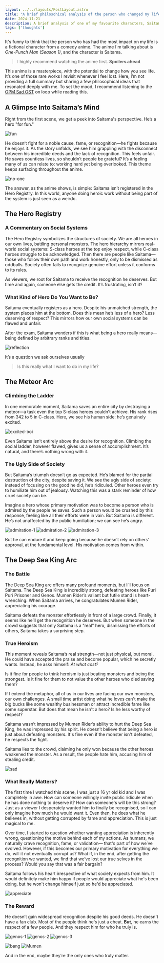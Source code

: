 ```yaml
---
layout: ../../layouts/PostLayout.astro
title: "A brief philosohical analysis of the person who changed my life"
date: 2024-11-21
description: A brief analysis of one of my favourite characters, Saitama!
tags: ['thoughts']
---
```


It's funny to think that the person who has had the most impact on my life is a fictional character from a comedy anime. The anime I'm talking about is *One-Punch Man (Season 1)*, and the character is Saitama.

> I highly recommend watching the anime first. **Spoilers ahead**.

This anime is a masterpiece, with the potential to change how you see life. It’s one of those rare works I revisit whenever I feel lost. Here, I’m not providing a full summary but sharing a few philosophical ideas that resonated deeply with me. To set the mood, I recommend listening to the [OPM Sad OST](https://www.youtube.com/watch?v=-Zm2MnYBXHY) on loop while reading this.

## A Glimpse Into Saitama’s Mind

Right from the first scene, we get a peek into Saitama's perspective. He’s a hero "for fun."

![fun](https://i.postimg.cc/NG1gGBxB/hero-for-fun.png)

He doesn’t fight for a noble cause, fame, or recognition—he fights because he enjoys it. As the story unfolds, we see him grappling with the disconnect between his incredible deeds and the lack of recognition. This feels unfair. He saves countless lives, so shouldn’t people be grateful? It’s a feeling many of us can relate to: working hard yet being overlooked. This theme keeps surfacing throughout the anime.

![no-one](https://i.postimg.cc/DwzFcs3w/no-one.png)

The answer, as the anime shows, is simple: Saitama isn’t registered in the Hero Registry. In this world, anyone doing heroic work without being part of the system is just seen as a weirdo.

## The Hero Registry

### A Commentary on Social Systems

The Hero Registry symbolizes the structures of society. We are all heroes in our own lives, battling personal monsters. The hero hierarchy mirrors real-world social systems: S-class heroes at the top enjoy respect, while C-class heroes struggle to be acknowledged. Then there are people like Saitama—those who follow their own path and work honestly, only to be dismissed as oddballs. Society often fails to recognize genuine effort unless it conforms to its rules.

As viewers, we root for Saitama to receive the recognition he deserves. But time and again, someone else gets the credit. It’s frustrating, isn’t it?

### What Kind of Hero Do You Want to Be?

Saitama eventually registers as a hero. Despite his unmatched strength, the system places him at the bottom. Does this mean he’s less of a hero? Less deserving of respect? This mirrors how our own social systems can be flawed and unfair.

After the exam, Saitama wonders if this is what being a hero really means—being defined by arbitrary ranks and titles.

![reflection](https://i.postimg.cc/FKd4M4Rt/not-the-hero.png)

It’s a question we ask ourselves usually

> Is this really what I want to do in my life?

## The Meteor Arc

### Climbing the Ladder

In one memorable moment, Saitama saves an entire city by destroying a meteor—a task even the top S-class heroes couldn’t achieve. His rank rises from 342 to 5 in C-class. Here, we see his human side: he’s genuinely excited.

![excited-boi](https://i.postimg.cc/d1GK0jr4/sait-excited.png)

Even Saitama isn’t entirely above the desire for recognition. Climbing the social ladder, however flawed, gives us a sense of accomplishment. It’s natural, and there’s nothing wrong with it.

### The Ugly Side of Society

But Saitama’s triumph doesn’t go as expected. He’s blamed for the partial destruction of the city, despite saving it. We see the ugly side of society: instead of focusing on the good he did, he’s ridiculed. Other heroes even try to humiliate him out of jealousy. Watching this was a stark reminder of how cruel society can be.

Imagine a hero whose primary motivation was to become a person who is admired by the people he saves. Such a person would be crushed by this response, feeling like all their efforts were in vain. But Saitama is different. He’s not unaffected by the public humiliation; we can see he’s angry.

![admiration-1](https://i.postimg.cc/wBGBN2tz/admiration-1.png)
![admiration-2](https://i.postimg.cc/Kz38DTLM/admiration-2.png)
![admiration-3](https://i.postimg.cc/QCLx4Mkn/admiration-3.png)

But he can endure it and keep going because he doesn’t rely on others’ approval, at the fundamental level. His motivation comes from within.

## The Deep Sea King Arc

### The Battle

The Deep Sea King arc offers many profound moments, but I’ll focus on Saitama. The Deep Sea King is incredibly strong, defeating heroes like Puri Puri Prisoner and Genos. Mumen Rider’s valiant but futile stand is heart-wrenching. When Saitama arrives, he congratulates Mumen Rider, appreciating his courage.

Saitama defeats the monster effortlessly in front of a large crowd. Finally, it seems like he’ll get the recognition he deserves. But when someone in the crowd suggests that only Saitama is a "real" hero, dismissing the efforts of others, Saitama takes a surprising step.

### True Heroism

This moment reveals Saitama’s real strength—not just physical, but moral. He could have accepted the praise and become popular, which he secretly wants. Instead, he asks himself: *At what cost?*

Is it fine for people to think heroism is just beating monsters and being the strongest. Is it fine for them to not value the other heroes who died saving them?

If I extend the metaphor, all of us in our lives are facing our own monsters, our own challenges. A small time artist doing what he loves can't make the big bucks like some wealthy businessman or attract incredible fame like some superstar. But does that mean he isn't a hero? Is he less worthy of respect?

Saitama wasn’t impressed by Mumen Rider’s ability to hurt the Deep Sea King; he was impressed by his spirit. He doesn’t believe that being a hero is just about defeating monsters. It's fine even if the monster isn't defeated, he respects the fight.

Saitama lies to the crowd, claiming he only won because the other heroes weakened the monster. As a result, the people hate him, accusing him of stealing credit.

![sad](https://i.postimg.cc/kG9PRRy9/sait-right-thing.png)

### What Really Matters?
The first time I watched this scene, I was just a 16 yr old kid and I was completely in awe. How can someone willingly invite public ridicule when he has done nothing to deserve it? How can someone's will be this strong? Just as a viewer I desperately wanted him to finally be recognised, so I can only imagine how much he would want it. Even then, he does what he believes in, without getting corrupted by fame and appreciation. This is just magical to me.

Over time, I started to question whether wanting appreciation is inherently wrong, questioning the motive behind each of my actions. As humans, we naturally crave recognition, fame, or validation— that's part of how we’ve evolved. However, if this becomes our primary motivation for everything we do, will it not eventually corrupt us? What if, in the end, after getting the recognition we wanted, we find that we’ve lost our true selves in the process? Would you say that was a fair bargain?

Saitama follows his heart irrespective of what society expects from him. It would definitely make him happy if people would appreciate what he's been doing, but he won't change himself just so he'd be appreciated.

![appreciate](https://i.postimg.cc/Vkk5K8G9/would-be-nice.png)

### The Reward

He doesn’t gain widespread recognition despite his good deeds. He doesn't have a fan club. Most of the people think he's just a cheat. **But**, he earns the respect of a few people. And they respect him for who he truly is.

![genos-1](https://i.postimg.cc/ZqCbJNwM/genos-thanks-1.png)
![genos-2](https://i.postimg.cc/FK89zKqs/genos-thanks-2.png)
![genos-3](https://i.postimg.cc/zvS5xFfV/genos-thanks-3.png)

![bang](https://i.postimg.cc/DwffYHLF/bang.png)
![Mumen](https://i.postimg.cc/bNpqsW6b/mumen-thanks.png)

And in the end, maybe they’re the only ones who truly matter.
